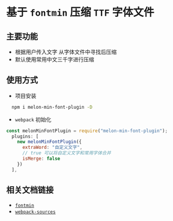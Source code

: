# 基于 `fontmin` 压缩 `TTF` 字体文件

## 主要功能
* 根据用户传入文字 从字体文件中寻找后压缩
* 默认使用常用中文三千字进行压缩

## 使用方式

* 项目安装

```bash
  npm i melon-min-font-plugin -D
```

* `webpack` 初始化

```js
const melonMinFontPlugin = require("melon-min-font-plugin");
  plugins: [
    new melonMinFontPlugin({
      extraWord: "自定义文字",
      // true 可以将自定义文字和常用字体合并
      isMerge: false
    })
  ],
```

## 相关文档链接

* [`fontmin`](https://www.npmjs.com/package/fontmin)
* [`webpack-sources`](https://www.npmjs.com/package/webpack-sources)